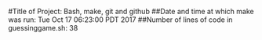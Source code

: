 #Title of Project:
Bash, make, git and github
##Date and time at which make was run:
Tue Oct 17 06:23:00 PDT 2017
##Number of lines of code in guessinggame.sh:
38
